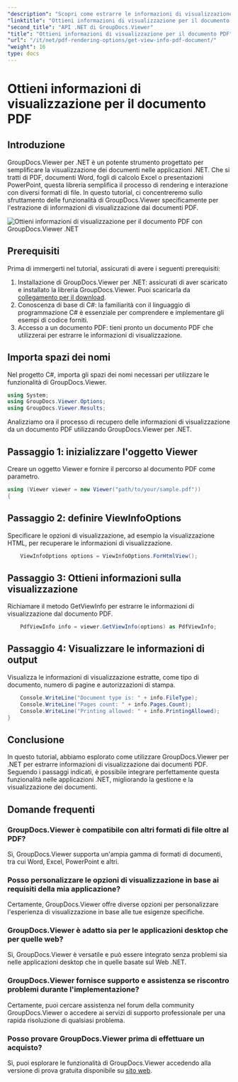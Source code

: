 ```yaml
---
"description": "Scopri come estrarre le informazioni di visualizzazione dai documenti PDF utilizzando GroupDocs.Viewer per .NET in questo tutorial completo."
"linktitle": "Ottieni informazioni di visualizzazione per il documento PDF"
"second_title": "API .NET di GroupDocs.Viewer"
"title": "Ottieni informazioni di visualizzazione per il documento PDF"
"url": "/it/net/pdf-rendering-options/get-view-info-pdf-document/"
"weight": 16
type: docs
---
```

# Ottieni informazioni di visualizzazione per il documento PDF

## Introduzione
GroupDocs.Viewer per .NET è un potente strumento progettato per semplificare la visualizzazione dei documenti nelle applicazioni .NET. Che si tratti di PDF, documenti Word, fogli di calcolo Excel o presentazioni PowerPoint, questa libreria semplifica il processo di rendering e interazione con diversi formati di file. In questo tutorial, ci concentreremo sullo sfruttamento delle funzionalità di GroupDocs.Viewer specificamente per l'estrazione di informazioni di visualizzazione dai documenti PDF.

![Ottieni informazioni di visualizzazione per il documento PDF con GroupDocs.Viewer .NET](/viewer/pdf-rendering-options/get-view-iInfo-for-pdf-document.png)

## Prerequisiti
Prima di immergerti nel tutorial, assicurati di avere i seguenti prerequisiti:
1. Installazione di GroupDocs.Viewer per .NET: assicurati di aver scaricato e installato la libreria GroupDocs.Viewer. Puoi scaricarla da [collegamento per il download](https://releases.groupdocs.com/viewer/net/).   
2. Conoscenza di base di C#: la familiarità con il linguaggio di programmazione C# è essenziale per comprendere e implementare gli esempi di codice forniti.
3. Accesso a un documento PDF: tieni pronto un documento PDF che utilizzerai per estrarre le informazioni di visualizzazione.

## Importa spazi dei nomi
Nel progetto C#, importa gli spazi dei nomi necessari per utilizzare le funzionalità di GroupDocs.Viewer.

```csharp
using System;
using GroupDocs.Viewer.Options;
using GroupDocs.Viewer.Results;
```


Analizziamo ora il processo di recupero delle informazioni di visualizzazione da un documento PDF utilizzando GroupDocs.Viewer per .NET.
## Passaggio 1: inizializzare l'oggetto Viewer
Creare un oggetto Viewer e fornire il percorso al documento PDF come parametro.
```csharp
using (Viewer viewer = new Viewer("path/to/your/sample.pdf"))
{
```
## Passaggio 2: definire ViewInfoOptions
Specificare le opzioni di visualizzazione, ad esempio la visualizzazione HTML, per recuperare le informazioni di visualizzazione.
```csharp
	ViewInfoOptions options = ViewInfoOptions.ForHtmlView();
```
## Passaggio 3: Ottieni informazioni sulla visualizzazione
Richiamare il metodo GetViewInfo per estrarre le informazioni di visualizzazione dal documento PDF.
```csharp
	PdfViewInfo info = viewer.GetViewInfo(options) as PdfViewInfo;
```
## Passaggio 4: Visualizzare le informazioni di output
Visualizza le informazioni di visualizzazione estratte, come tipo di documento, numero di pagine e autorizzazioni di stampa.
```csharp
	Console.WriteLine("Document type is: " + info.FileType);
	Console.WriteLine("Pages count: " + info.Pages.Count);
	Console.WriteLine("Printing allowed: " + info.PrintingAllowed);
}
```

## Conclusione
In questo tutorial, abbiamo esplorato come utilizzare GroupDocs.Viewer per .NET per estrarre informazioni di visualizzazione dai documenti PDF. Seguendo i passaggi indicati, è possibile integrare perfettamente questa funzionalità nelle applicazioni .NET, migliorando la gestione e la visualizzazione dei documenti.
## Domande frequenti
### GroupDocs.Viewer è compatibile con altri formati di file oltre al PDF?
Sì, GroupDocs.Viewer supporta un'ampia gamma di formati di documenti, tra cui Word, Excel, PowerPoint e altri.
### Posso personalizzare le opzioni di visualizzazione in base ai requisiti della mia applicazione?
Certamente, GroupDocs.Viewer offre diverse opzioni per personalizzare l'esperienza di visualizzazione in base alle tue esigenze specifiche.
### GroupDocs.Viewer è adatto sia per le applicazioni desktop che per quelle web?
Sì, GroupDocs.Viewer è versatile e può essere integrato senza problemi sia nelle applicazioni desktop che in quelle basate sul Web .NET.
### GroupDocs.Viewer fornisce supporto e assistenza se riscontro problemi durante l'implementazione?
Certamente, puoi cercare assistenza nel forum della community GroupDocs.Viewer o accedere ai servizi di supporto professionale per una rapida risoluzione di qualsiasi problema.
### Posso provare GroupDocs.Viewer prima di effettuare un acquisto?
Sì, puoi esplorare le funzionalità di GroupDocs.Viewer accedendo alla versione di prova gratuita disponibile su [sito web](https://purchase.groupdocs.com/buy).